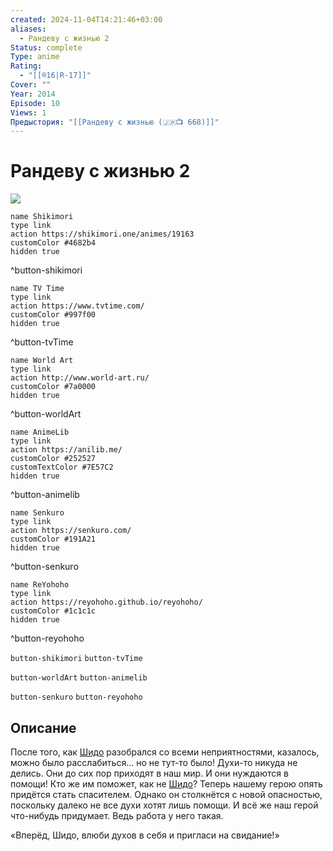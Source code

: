 ```yaml
---
created: 2024-11-04T14:21:46+03:00
aliases:
  - Рандеву с жизнью 2
Status: complete
Type: anime
Rating:
  - "[[®️16|R-17]]"
Cover: ""
Year: 2014
Episode: 10
Views: 1
Предыстория: "[[Рандеву с жизнью (🇯🇵📺 668)]]"
---
```


# Рандеву с жизнью 2

![](https://nyaa.shikimori.one/uploads/poster/animes/19163/54642001f8e9d50ec9fd65de41a8ddd0.jpeg)

```button
name Shikimori
type link
action https://shikimori.one/animes/19163
customColor #4682b4
hidden true
```
^button-shikimori

```button
name TV Time
type link
action https://www.tvtime.com/
customColor #997f00
hidden true
```
^button-tvTime

```button
name World Art
type link
action http://www.world-art.ru/
customColor #7a0000
hidden true
```
^button-worldArt

```button
name AnimeLib
type link
action https://anilib.me/
customColor #252527
customTextColor #7E57C2
hidden true
```
^button-animelib

```button
name Senkuro
type link
action https://senkuro.com/
customColor #191A21
hidden true
```
^button-senkuro

```button
name ReYohoho
type link
action https://reyohoho.github.io/reyohoho/
customColor #1c1c1c
hidden true
```
^button-reyohoho

`button-shikimori` `button-tvTime`

`button-worldArt` `button-animelib`

`button-senkuro` `button-reyohoho`

## Описание

После того, как [Шидо](https://shikimori.one/characters/65257-shidou-itsuka) разобрался со всеми неприятностями, казалось, можно было расслабиться... но не тут-то было! Духи-то никуда не делись. Они до сих пор приходят в наш мир. И они нуждаются в помощи! Кто же им поможет, как не [Шидо](https://shikimori.one/characters/65257-shidou-itsuka)? Теперь нашему герою опять придётся стать спасителем. Однако он столкнётся с новой опасностью, поскольку далеко не все духи хотят лишь помощи. И всё же наш герой что-нибудь придумает. Ведь работа у него такая.

«Вперёд, Шидо, влюби духов в себя и пригласи на свидание!»
